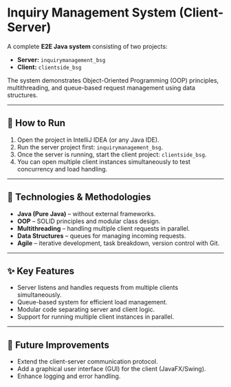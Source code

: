 # Inquiry Management System (Client-Server)

A complete **E2E Java system** consisting of two projects:  
- **Server:** `inquirymanagement_bsg`  
- **Client:** `clientside_bsg`  

The system demonstrates Object-Oriented Programming (OOP) principles, multithreading, and queue-based request management using data structures.

---

## 🚀 How to Run
1. Open the project in IntelliJ IDEA (or any Java IDE).
2. Run the server project first: `inquirymanagement_bsg`.
3. Once the server is running, start the client project: `clientside_bsg`.
4. You can open multiple client instances simultaneously to test concurrency and load handling.

---

## 🔧 Technologies & Methodologies
- **Java (Pure Java)** – without external frameworks.
- **OOP** – SOLID principles and modular class design.
- **Multithreading** – handling multiple client requests in parallel.
- **Data Structures** – queues for managing incoming requests.
- **Agile** – iterative development, task breakdown, version control with Git.

---

## ✨ Key Features
- Server listens and handles requests from multiple clients simultaneously.
- Queue-based system for efficient load management.
- Modular code separating server and client logic.
- Support for running multiple client instances in parallel.

---

## 📌 Future Improvements
- Extend the client-server communication protocol.
- Add a graphical user interface (GUI) for the client (JavaFX/Swing).
- Enhance logging and error handling.
